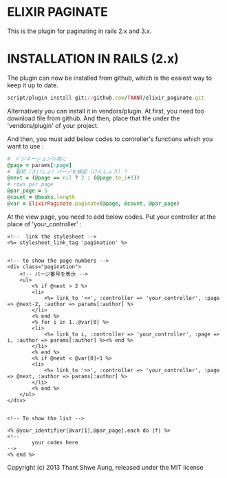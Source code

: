 ELIXIR PAGINATE
===============
This is the plugin for paginating in rails 2.x and 3.x.

INSTALLATION IN RAILS (2.x)
==========================
The plugin can now be installed from github, which is the easiest way to keep it up to date.

```ruby
script/plugin install git://github.com/TXANT/elixir_paginate.git
```

Alternatively you can install it in vendors/plugin. At first, you need too download file from github. And then, place that file under the 'vendors/plugin' of your project.

And then, you must add below codes to controller's functions which you want to use :

```ruby
#　ﾊﾟジネーションの為に
@page = params[:page]
#　最初（さいしょ）パージを検証（けんしょう）？
@next = (@page == nil ? 2 : (@page.to_i+1))
# rows par page
@par_page = 5
@count = @books.length
@var = ElixirPaginate.paginate(@page, @count, @par_page)
```
At the view page, you need to add below codes. Put your controller at the place of 'your_controller' :

```.erb
<!--  link the stylesheet -->
<%= stylesheet_link_tag 'pagination' %>


<!-- to show the page numbers -->
<div class="pagination">
    <!-- パージ番号を表示 -->
    <ul>
        <% if @next > 2 %>
        <li>
            <%= link_to '<<', :controller => 'your_controller', :page => @next-2, :author => params[:author] %>
        </li>
        <% end %>
        <% for i in 1..@var[0] %>
        <li>
            <%= link_to i, :controller => 'your_controller', :page => i, :author => params[:author] %><% end %>
        </li>
        <% end %>
        <% if @next < @var[0]+1 %>
        <li>
            <%= link_to '>>', :controller => 'your_controller', :page => @next, :author => params[:author] %>
        </li>
        <% end %>
    </ul>
</div>


<!-- To show the list -->

<% @your_identifier[@var[1],@par_page].each do |f| %>
<!--
        your codes here
-->
<% end %>
```

Copyright (c) 2013 Thant Shwe Aung, released under the MIT license
